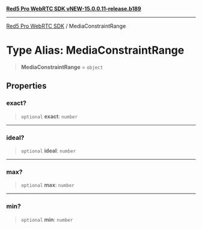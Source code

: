 [**Red5 Pro WebRTC SDK vNEW-15.0.0.11-release.b189**](../README.md)

***

[Red5 Pro WebRTC SDK](../globals.md) / MediaConstraintRange

# Type Alias: MediaConstraintRange

> **MediaConstraintRange** = `object`

## Properties

### exact?

> `optional` **exact**: `number`

***

### ideal?

> `optional` **ideal**: `number`

***

### max?

> `optional` **max**: `number`

***

### min?

> `optional` **min**: `number`
